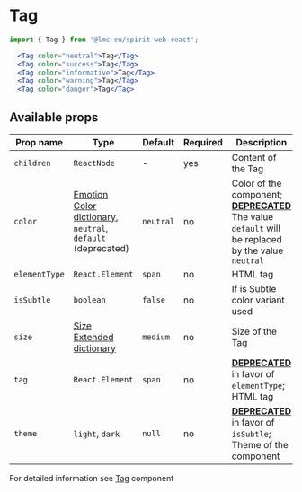 # Tag

```jsx
import { Tag } from '@lmc-eu/spirit-web-react';
```

```jsx
  <Tag color="neutral">Tag</Tag>
  <Tag color="success">Tag</Tag>
  <Tag color="informative">Tag</Tag>
  <Tag color="warning">Tag</Tag>
  <Tag color="danger">Tag</Tag>
```

## Available props

| Prop name     | Type                                                                            | Default   | Required | Description                                                                                                      |
| ------------- | ------------------------------------------------------------------------------- | --------- | -------- | ---------------------------------------------------------------------------------------------------------------- |
| `children`    | `ReactNode`                                                                     | -         | yes      | Content of the Tag                                                                                               |
| `color`       | [Emotion Color dictionary][dictionary-color], `neutral`, `default` (deprecated) | `neutral` | no       | Color of the component; [**DEPRECATED**][deprecated] The value `default` will be replaced by the value `neutral` |
| `elementType` | `React.Element`                                                                 | `span`    | no       | HTML tag                                                                                                         |
| `isSubtle`    | `boolean`                                                                       | `false`   | no       | If is Subtle color variant used                                                                                  |
| `size`        | [Size Extended dictionary][dictionary-size]                                     | `medium`  | no       | Size of the Tag                                                                                                  |
| `tag`         | `React.Element`                                                                 | `span`    | no       | [**DEPRECATED**][deprecated] in favor of `elementType`; HTML tag                                                 |
| `theme`       | `light`, `dark`                                                                 | `null`    | no       | [**DEPRECATED**][deprecated] in favor of `isSubtle`; Theme of the component                                      |

For detailed information see [Tag](https://github.com/lmc-eu/spirit-design-system/blob/main/packages/web/src/components/Tag/README.md) component

[deprecated]: https://github.com/lmc-eu/spirit-design-system/tree/main/packages/web-react/README.md#deprecations
[dictionary-color]: https://github.com/lmc-eu/spirit-design-system/tree/main/docs/DICTIONARIES.md#color
[dictionary-size]: https://github.com/lmc-eu/spirit-design-system/tree/main/docs/DICTIONARIES.md#size
